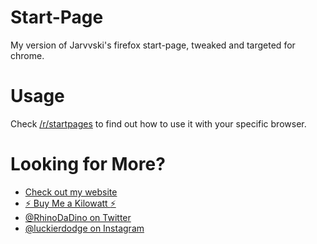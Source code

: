 # Start-Page
My version of Jarvvski's firefox start-page, tweaked and targeted for chrome.

# Usage
Check [/r/startpages](https://www.reddit.com/r/startpages/) to find out how to use it with your specific browser.

# Looking for More?

* [Check out my website](https://ryandlewis.dev)
* [:zap: Buy Me a Kilowatt :zap:](https://www.buymeacoffee.com/aVc18KuLq)
* [@RhinoDaDino on Twitter](https://twitter.com/RhinoDaDino)
* [@luckierdodge on Instagram](https://www.instagram.com/luckierdodge/)

